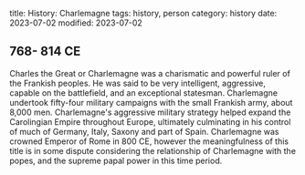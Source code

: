 title: History: Charlemagne
tags: history, person
category: history
date: 2023-07-02
modified: 2023-07-02


 768-
814 CE
-
Charles the Great or
Charlemagne was a charismatic and powerful ruler of the Frankish
peoples. He was said to be very intelligent, aggressive, capable on
the battlefield, and an exceptional statesman. Charlemagne undertook
fifty-four military campaigns with the small Frankish army, about
8,000 men. Charlemagne's aggressive military strategy helped expand
the Carolingian Empire throughout Europe, ultimately culminating in
his control of much of Germany, Italy, Saxony and part of Spain.
Charlemagne was crowned Emperor of Rome in 800 CE,
 however the
meaningfulness of this title is in some dispute considering the
relationship of Charlemagne with the popes, and the supreme papal
power in this time period.




